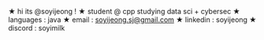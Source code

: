 ★ hi its @soyijeong !
★ student @ cpp studying data sci + cybersec
★ languages : java
★ email : soyijeong.sj@gmail.com
★ linkedin : soyijeong
★ discord : soyimilk
